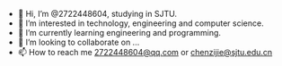 - 👋 Hi, I’m @2722448604, studying in SJTU.
- 👀 I’m interested in technology, engineering and computer science.
- 🌱 I’m currently learning engineering and programming.
- 💞️ I’m looking to collaborate on ...
- 📫 How to reach me 2722448604@qq.com or chenzijie@sjtu.edu.cn

<!---
2722448604/2722448604 is a ✨ special ✨ repository because its `README.md` (this file) appears on your GitHub profile.
You can click the Preview link to take a look at your changes.
--->
